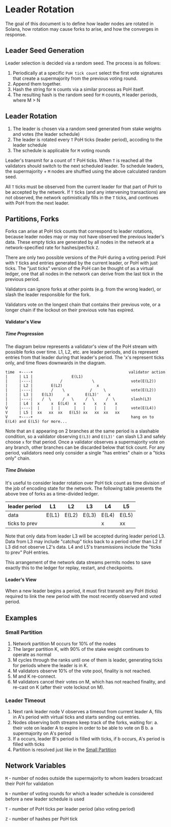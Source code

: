 # Leader Rotation

The goal of this document is to define how leader nodes are rotated in Solana, how rotation may cause forks to arise, and how the converges
in response.

## Leader Seed Generation

Leader selection is decided via a random seed.  The process is as follows:

1. Periodically at a specific `PoH tick count` select the first vote signatures that create a supermajority from the previous voting round.
2. Append them together.
3. Hash the string for `N` counts via a similar process as PoH itself.
4. The resulting hash is the random seed for `M` counts, `M` leader periods, where M > N

## Leader Rotation

1. The leader is chosen via a random seed generated from stake weights and votes (the leader schedule)
2. The leader is rotated every `T` PoH ticks (leader period), accoding to the leader schedule
3. The schedule is applicable for `M` voting rounds

Leader's transmit for a count of `T` PoH ticks.  When `T` is reached all the validators should switch to the next scheduled leader.  To schedule leaders, the supermajority + `M` nodes are shuffled using the above calculated random seed.

All `T` ticks must be observed from the current leader for that part of PoH to be accepted by the network.  If `T` ticks (and any intervening transactions) are not observed, the network optimistically fills in the `T` ticks, and continues with PoH from the next leader.

## Partitions, Forks

Forks can arise at PoH tick counts that correspond to leader rotations, because leader nodes may or may not have observed the previous leader's data.  These empty ticks are generated by all nodes in the network at a network-specified rate for hashes/per/tick `Z`.

There are only two possible versions of the PoH during a voting period: PoH with `T` ticks and entries generated by the current leader, or PoH with just ticks.  The "just ticks" version of the PoH can be thought of as a virtual ledger, one that all nodes in the network can derive from the last tick in the previous period.

Validators can ignore forks at other points (e.g. from the wrong leader), or slash the leader responsible for the fork.

Validators vote on the longest chain that contains their previous vote, or a longer chain if the lockout on their previous vote has expired.


#### Validator's View

##### Time Progression
The diagram below represents a validator's view of the PoH stream with possible forks over time.  L1, L2, etc. are leader periods, and `E`s represent entries from that leader during that leader's period.  The 'x's represent ticks only, and time flows downwards in the diagram.


```
time  +----+                                          validator action
|     | L1 |                 E(L1)
|     |----|            /             \                vote(E(L2))
|     | L2 |        E(L2)               x
|     |----|        /    \           /     \           vote(E(L2))
|     | L3 |    E(L3)      x       E(L3)'    x
|     |----|    /  \     /   \     /  \     /  \       slash(L3)
|     | L4 |  x     x  E(L4)  x   x    x   x    x
V     |----|  |     |  |      |   |    |   |    |      vote(E(L4))
V     | L5 |  xx   xx  xx   E(L5) xx   xx  xx   xx
V     +----+                                           hang on to E(L4) and E(L5) for more...

```

Note that an `E` appearing on 2 branches at the same period is a slashable condition, so a validator observing `E(L3)` and `E(L3)'` can slash L3 and safely choose `x` for that period.  Once a validator observes a supermajority vote on any branch, other branches can be discarded below that tick count.  For any period, validators need only consider a single "has entries" chain or a "ticks only" chain.

##### Time Division

It's useful to consider leader rotation over PoH tick count as time division of the job of encoding state for the network.  The following table presents the above tree of forks as a time-divided ledger.

leader period |  L1 | L2 | L3 | L4 | L5
-------|----|----|----|----|----
data      |  E(L1)| E(L2) | E(L3) | E(L4)  | E(L5)
ticks to prev  | | | | x | xx

Note that only data from leader L3 will be accepted during leader period L3.  Data from L3 may include "catchup" ticks back to a period other than L2 if L3 did not observe L2's data.  L4 and L5's transmissions include the "ticks to prev" PoH entries.

This arrangement of the network data streams permits nodes to save exactly this to the ledger for replay, restart, and checkpoints.

#### Leader's View

When a new leader begins a period, it must first transmit any PoH (ticks) required to link the new period with the most recently observed and voted period.


## Examples

### Small Partition
1. Network partition M occurs for 10% of the nodes
2. The larger partition K, with 90% of the stake weight continues to operate as normal
3. M cycles through the ranks until one of them is leader, generating ticks for periods where the leader is in K.
4. M validators observe 10% of the vote pool, finality is not reached.
5. M and K re-connect.
6. M validators cancel their votes on M, which has not reached finality, and re-cast on K (after their vote lockout on M).

### Leader Timeout
1. Next rank leader node V observes a timeout from current leader A, fills in A's period with virtual ticks and starts sending out entries.
2. Nodes observing both streams keep track of the forks, waiting for:
    a. their vote on leader A to expire in order to be able to vote on B
    b. a supermajority on A's period
3. If a occurs, leader B's period is filled with ticks, if b occurs, A's period is filled with ticks
4. Partition is resolved just like in the [Small Partition](#small-parition)


## Network Variables

`M` - number of nodes outside the supermajority to whom leaders broadcast their PoH for validation

`N` - number of voting rounds for which a leader schedule is considered before a new leader schedule is used

`T` - number of PoH ticks per leader period (also voting period)

`Z` - number of hashes per PoH tick

